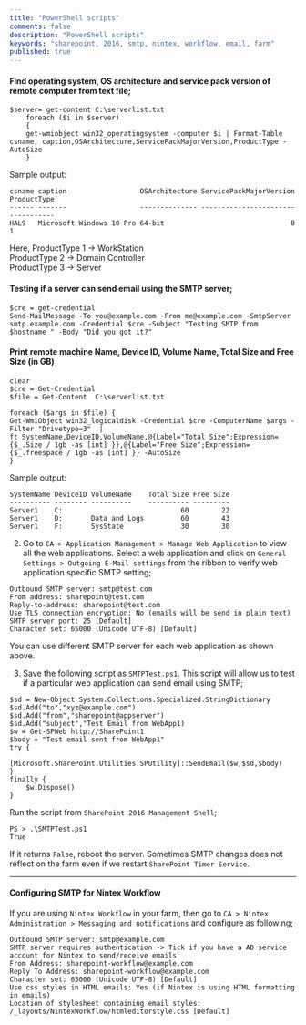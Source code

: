 ```yaml
---
title: "PowerShell scripts"
comments: false
description: "PowerShell scripts"
keywords: "sharepoint, 2016, smtp, nintex, workflow, email, farm"
published: true
---
```

#### Find operating system, OS architecture and service pack version of remote computer from text file;

```
$server= get-content C:\serverlist.txt
    foreach ($i in $server)
    {
    get-wmiobject win32_operatingsystem -computer $i | Format-Table csname, caption,OSArchitecture,ServicePackMajorVersion,ProductType -AutoSize
    }
```
Sample output:
```
csname caption                  OSArchitecture ServicePackMajorVersion ProductType
------ -------                  -------------- ----------------------- -----------
HAL9   Microsoft Windows 10 Pro 64-bit                               0           1
```
Here,
ProductType 1 -> WorkStation  
ProductType 2 -> Domain Controller  
ProductType 3 -> Server


#### Testing if a server can send email using the SMTP server;
```
$cre = get-credential
Send-MailMessage -To you@example.com -From me@example.com -SmtpServer smtp.example.com -Credential $cre -Subject "Testing SMTP from $hostname " -Body "Did you got it?"
```

#### Print remote machine Name, Device ID, Volume Name, Total Size and Free Size (in GB)
```
clear 
$cre = Get-Credential
$file = Get-Content  C:\serverlist.txt
 
foreach ($args in $file) { 
Get-WmiObject win32_logicaldisk -Credential $cre -ComputerName $args -Filter "Drivetype=3"  |  
ft SystemName,DeviceID,VolumeName,@{Label="Total Size";Expression={$_.Size / 1gb -as [int] }},@{Label="Free Size";Expression={$_.freespace / 1gb -as [int] }} -AutoSize 
}
```

Sample output:
```
SystemName DeviceID VolumeName    Total Size Free Size
---------- -------- ----------    ---------- ---------
Server1    C:                             60        22
Server1    D:       Data and Logs         60        43
Server1    F:       SysState              30        30
```

2. Go to `CA > Application Management > Manage Web Application` to view all the web applications. Select a web application and click on `General Settings > Outgoing E-Mail settings` from the ribbon to verify web application specific SMTP setting;  
```
Outbound SMTP server: smtp@test.com
From address: sharepoint@test.com
Reply-to-address: sharepoint@test.com
Use TLS connection encryption: No (emails will be send in plain text)
SMTP server port: 25 [Default]
Character set: 65000 (Unicode UTF-8) [Default]
```
You can use different SMTP server for each web application as shown above.

3. Save the following script as `SMTPTest.ps1`. This script will allow us to test if a particular web application can send email using SMTP;  
```
$sd = New-Object System.Collections.Specialized.StringDictionary
$sd.Add("to","xyz@example.com")
$sd.Add("from","sharepoint@appserver")
$sd.Add("subject","Test Email from WebApp1)
$w = Get-SPWeb http://SharePoint1
$body = "Test email sent from WebApp1"
try {
    [Microsoft.SharePoint.Utilities.SPUtility]::SendEmail($w,$sd,$body)
}
finally {
    $w.Dispose()
}
```  
Run the script from `SharePoint 2016 Management Shell`;
```
PS > .\SMTPTest.ps1
True
```
If it returns `False`, reboot the server. Sometimes SMTP changes does not reflect on the farm even if we restart `SharePoint Timer Service`.

___

#### Configuring SMTP for Nintex Workflow
If you are using `Nintex Workflow` in your farm, then go to `CA > Nintex Administration > Messaging and notifications` and configure as following;
```
Outbound SMTP server: smtp@example.com
SMTP server requires authentication -> Tick if you have a AD service account for Nintex to send/receive emails
From Address: sharepoint-workflow@example.com
Reply To Address: sharepoint-workflow@example.com
Character set: 65000 (Unicode UTF-8) [Default]
Use css styles in HTML emails: Yes (if Nintex is using HTML formatting in emails)
Location of stylesheet containing email styles: /_layouts/NintexWorkflow/htmleditorstyle.css [Default]
```
